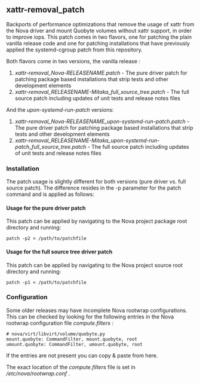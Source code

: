 
## xattr-removal_patch

Backports of performance optimizations that remove the usage of xattr from the Nova driver and mount Quobyte volumes without xattr support, in order to improve iops. This patch comes in two flavors, one for patching the plain vanilla release code and one for patching installations that have previously applied the systemd-cgroup patch from this repository.

Both flavors come in two versions, the vanilla release :

1. _xattr-removal_Nova-RELEASENAME.patch_ - The pure driver patch for patching package based installations that strip tests and other development elements
2. _xattr-removal_RELEASENAME-Mitaka_full_source_tree.patch_ - The full source patch including updates of unit tests and release notes files

And the _upon-systemd-run-patch_ versions:

1. _xattr-removal_Nova-RELEASENAME_upon-systemd-run-patch.patch_ - The pure driver patch for patching package based installations that strip tests and other development elements
2. _xattr-removal_RELEASENAME-Mitaka_upon-systemd-run-patch_full_source_tree.patch_ - The full source patch including updates of unit tests and release notes files


### Installation

The patch usage is slightly different for both versions (pure driver vs. full source patch). The difference resides in the -p parameter for the patch command and is applied as follows:

#### Usage for the pure driver patch

This patch can be applied by navigating to the Nova project package root directory and running:

    patch -p2 < /path/to/patchfile


#### Usage for the full source tree driver patch

This patch can be applied by navigating to the Nova project source root directory and running:

    patch -p1 < /path/to/patchfile


### Configuration

Some older releases may have incomplete Nova rootwrap configurations. This can be checked by looking for the following entries in the Nova rootwrap configuration file _compute.filters_ :

    # nova/virt/libvirt/volume/quobyte.py
    mount.quobyte: CommandFilter, mount.quobyte, root
    umount.quobyte: CommandFilter, umount.quobyte, root

If the entries are not present you can copy & paste from here.

The exact location of the _compute.filters_ file is set in _/etc/nova/rootwrap.conf_ .
